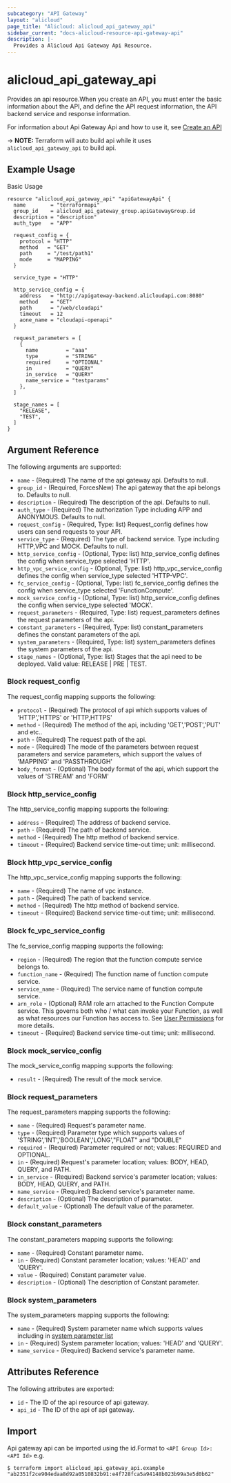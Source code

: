 ```yaml
---
subcategory: "API Gateway"
layout: "alicloud"
page_title: "Alicloud: alicloud_api_gateway_api"
sidebar_current: "docs-alicloud-resource-api-gateway-api"
description: |-
  Provides a Alicloud Api Gateway Api Resource.
---
```


# alicloud_api_gateway_api

Provides an api resource.When you create an API, you must enter the basic information about the API, and define the API request information, the API backend service and response information.

For information about Api Gateway Api and how to use it, see [Create an API](https://www.alibabacloud.com/help/doc-detail/29478.htm)

-> **NOTE:** Terraform will auto build api while it uses `alicloud_api_gateway_api` to build api.

## Example Usage

Basic Usage

```
resource "alicloud_api_gateway_api" "apiGatewayApi" {
  name        = "terraformapi"
  group_id    = alicloud_api_gateway_group.apiGatewayGroup.id
  description = "description"
  auth_type   = "APP"

  request_config = {
    protocol = "HTTP"
    method   = "GET"
    path     = "/test/path1"
    mode     = "MAPPING"
  }

  service_type = "HTTP"

  http_service_config = {
    address   = "http://apigateway-backend.alicloudapi.com:8080"
    method    = "GET"
    path      = "/web/cloudapi"
    timeout   = 12
    aone_name = "cloudapi-openapi"
  }

  request_parameters = [
    {
      name         = "aaa"
      type         = "STRING"
      required     = "OPTIONAL"
      in           = "QUERY"
      in_service   = "QUERY"
      name_service = "testparams"
    },
  ]

  stage_names = [
    "RELEASE",
    "TEST",
  ]
}
```
## Argument Reference

The following arguments are supported:

* `name` - (Required) The name of the api gateway api. Defaults to null.
* `group_id` - (Required, ForcesNew) The api gateway that the api belongs to. Defaults to null.
* `description` - (Required) The description of the api. Defaults to null.
* `auth_type` - (Required) The authorization Type including APP and ANONYMOUS. Defaults to null.
* `request_config` - (Required, Type: list) Request_config defines how users can send requests to your API.
* `service_type` - (Required) The type of backend service. Type including HTTP,VPC and MOCK. Defaults to null.
* `http_service_config` - (Optional, Type: list) http_service_config defines the config when service_type selected 'HTTP'.
* `http_vpc_service_config` - (Optional, Type: list) http_vpc_service_config defines the config when service_type selected 'HTTP-VPC'.
* `fc_service_config` - (Optional, Type: list) fc_service_config defines the config when service_type selected 'FunctionCompute'.
* `mock_service_config` - (Optional, Type: list) http_service_config defines the config when service_type selected 'MOCK'.
* `request_parameters` - (Required, Type: list) request_parameters defines the request parameters of the api.
* `constant_parameters` - (Required, Type: list) constant_parameters defines the constant parameters of the api.
* `system_parameters` - (Required, Type: list) system_parameters defines the system parameters of the api.
* `stage_names` - (Optional, Type: list) Stages that the api need to be deployed. Valid value: RELEASE | PRE | TEST.

### Block request_config

The request_config mapping supports the following:

* `protocol` - (Required) The protocol of api which supports values of 'HTTP','HTTPS' or 'HTTP,HTTPS'
* `method` - (Required) The method of the api, including 'GET','POST','PUT' and etc..
* `path` - (Required) The request path of the api.
* `mode` - (Required) The mode of the parameters between request parameters and service parameters, which support the values of 'MAPPING' and 'PASSTHROUGH'
* `body_format` - (Optional) The body format of the api, which support the values of 'STREAM' and 'FORM'

### Block http_service_config

The http_service_config mapping supports the following:

* `address` - (Required) The address of backend service.
* `path` - (Required) The path of backend service.
* `method` - (Required) The http method of backend service.
* `timeout` - (Required) Backend service time-out time; unit: millisecond.

### Block http_vpc_service_config

The http_vpc_service_config mapping supports the following:

* `name` - (Required) The name of vpc instance.
* `path` - (Required) The path of backend service.
* `method` - (Required) The http method of backend service.
* `timeout` - (Required) Backend service time-out time; unit: millisecond.

### Block fc_vpc_service_config

The fc_service_config mapping supports the following:

* `region` - (Required) The region that the function compute service belongs to.
* `function_name` - (Required) The function name of function compute service.
* `service_name` - (Required) The service name of function compute service.
* `arn_role` - (Optional) RAM role arn attached to the Function Compute service. This governs both who / what can invoke your Function, as well as what resources our Function has access to. See [User Permissions](https://www.alibabacloud.com/help/doc-detail/52885.htm) for more details.
* `timeout` - (Required) Backend service time-out time; unit: millisecond.

### Block mock_service_config

The mock_service_config mapping supports the following:

* `result` - (Required) The result of the mock service.

### Block request_parameters

The request_parameters mapping supports the following:

* `name` - (Required) Request's parameter name.
* `type` - (Required) Parameter type which supports values of 'STRING','INT','BOOLEAN','LONG',"FLOAT" and "DOUBLE"
* `required` - (Required) Parameter required or not; values: REQUIRED and OPTIONAL.
* `in` - (Required) Request's parameter location; values: BODY, HEAD, QUERY, and PATH.
* `in_service` - (Required) Backend service's parameter location; values: BODY, HEAD, QUERY, and PATH.
* `name_service` - (Required) Backend service's parameter name.
* `description` - (Optional) The description of parameter.
* `default_value` - (Optional) The default value of the parameter.

### Block constant_parameters

The constant_parameters mapping supports the following:

* `name` - (Required) Constant parameter name.
* `in` - (Required) Constant parameter location; values: 'HEAD' and 'QUERY'.
* `value` - (Required) Constant parameter value.
* `description` - (Optional) The description of Constant parameter.

### Block system_parameters

The system_parameters mapping supports the following:

* `name` - (Required) System parameter name which supports values including in [system parameter list](https://www.alibabacloud.com/help/doc-detail/43677.html)
* `in` - (Required) System parameter location; values: 'HEAD' and 'QUERY'.
* `name_service` - (Required) Backend service's parameter name.

## Attributes Reference

The following attributes are exported:

* `id` - The ID of the api resource of api gateway.
* `api_id` - The ID of the api of api gateway.

## Import

Api gateway api can be imported using the id.Format to `<API Group Id>:<API Id>` e.g.

```
$ terraform import alicloud_api_gateway_api.example "ab2351f2ce904edaa8d92a0510832b91:e4f728fca5a94148b023b99a3e5d0b62"
```
